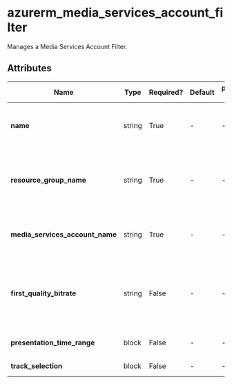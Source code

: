 # azurerm_media_services_account_filter

Manages a Media Services Account Filter.

## Attributes

| Name | Type | Required? | Default  | possible values | Description |
| ---- | ---- | --------- | -------- | ----------- | ----------- |
| **name** | string | True | -  |  -  | The name which should be used for this Account Filter. Changing this forces a new Account Filter to be created. | 
| **resource_group_name** | string | True | -  |  -  | The name of the Resource Group where the Account Filter should exist. Changing this forces a new Account Filter to be created. | 
| **media_services_account_name** | string | True | -  |  -  | The Media Services account name. Changing this forces a new Account Filter to be created. | 
| **first_quality_bitrate** | string | False | -  |  -  | The first quality bitrate. Sets the first video track to appear in the Live Streaming playlist to allow HLS native players to start downloading from this quality level at the beginning. | 
| **presentation_time_range** | block | False | -  |  -  | A `presentation_time_range` block. | 
| **track_selection** | block | False | -  |  -  | One or more `track_selection` blocks. | 

